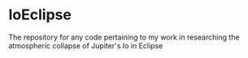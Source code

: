 # IoEclipse
The repository for any code pertaining to my work in researching the atmospheric collapse of Jupiter's Io in Eclipse
